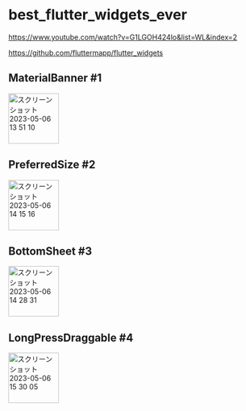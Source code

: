 # best_flutter_widgets_ever
https://www.youtube.com/watch?v=G1LGOH424lo&list=WL&index=2

https://github.com/fluttermapp/flutter_widgets

## MaterialBanner #1

<img width="100" alt="スクリーンショット 2023-05-06 13 51 10" src="https://user-images.githubusercontent.com/47273077/236600565-5ed98bd1-91e6-44fb-bdea-bf5513e2b049.png">

## PreferredSize #2

<img width="100" alt="スクリーンショット 2023-05-06 14 15 16" src="https://user-images.githubusercontent.com/47273077/236601492-b0e5eff2-7d92-4b28-a96e-3b937cb5f422.png">

## BottomSheet #3

<img width="100" alt="スクリーンショット 2023-05-06 14 28 31" src="https://user-images.githubusercontent.com/47273077/236602100-c61665a4-ee5a-45bf-8b08-49c3632e6469.png">

## LongPressDraggable #4

<img width="100" alt="スクリーンショット 2023-05-06 15 30 05" src="https://user-images.githubusercontent.com/47273077/236606408-133bfc38-d3dc-4cc6-8942-4b289ebf3128.png">
